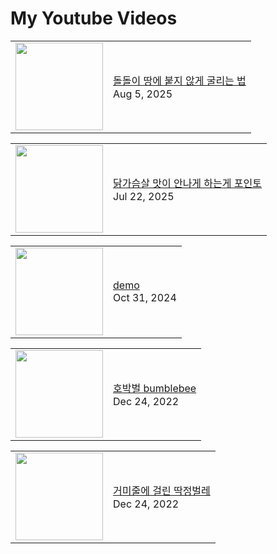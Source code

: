 # My Youtube Videos
<!-- BLOG-POST-LIST:START --><table><tr><td><a href="https://www.youtube.com/shorts/f45TH3fdEgo"><img width="140px" src="https://i.ytimg.com/vi/f45TH3fdEgo/mqdefault.jpg"></a></td>
<td><a href="https://www.youtube.com/shorts/f45TH3fdEgo">돌돌이 땅에 붙지 않게 굴리는 법</a><br/>Aug 5, 2025</td></tr></table>
<table><tr><td><a href="https://www.youtube.com/shorts/voInCzGTXSI"><img width="140px" src="https://i.ytimg.com/vi/voInCzGTXSI/mqdefault.jpg"></a></td>
<td><a href="https://www.youtube.com/shorts/voInCzGTXSI">닭가슴살 맛이 안나게 하는게 포인토</a><br/>Jul 22, 2025</td></tr></table>
<table><tr><td><a href="https://www.youtube.com/watch?v=SB6WYvkoR4E"><img width="140px" src="https://i.ytimg.com/vi/SB6WYvkoR4E/mqdefault.jpg"></a></td>
<td><a href="https://www.youtube.com/watch?v=SB6WYvkoR4E">demo</a><br/>Oct 31, 2024</td></tr></table>
<table><tr><td><a href="https://www.youtube.com/shorts/aBJEJ-AqUHI"><img width="140px" src="https://i.ytimg.com/vi/aBJEJ-AqUHI/mqdefault.jpg"></a></td>
<td><a href="https://www.youtube.com/shorts/aBJEJ-AqUHI">호박벌 bumblebee</a><br/>Dec 24, 2022</td></tr></table>
<table><tr><td><a href="https://www.youtube.com/shorts/Ok1NuPSPeA0"><img width="140px" src="https://i.ytimg.com/vi/Ok1NuPSPeA0/mqdefault.jpg"></a></td>
<td><a href="https://www.youtube.com/shorts/Ok1NuPSPeA0">거미줄에 걸린 딱정벌레</a><br/>Dec 24, 2022</td></tr></table>
<!-- BLOG-POST-LIST:END -->
